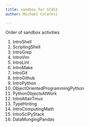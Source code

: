 ```yaml
---
title: sandbox for SC4S2
author: Michael Colaresi

---
```


Order of sandbox activities

1. IntroShell 
2. ScriptingShell
3. IntroGrep
4. IntroVim
5. IntroLint
6. IntroMake
7. IntroGit
8. IntroGithub
9. IntroPython
10. ObjectOrientedProgrammingPython
11. PythonObjectsAtWork
12. IntroAltairTmux
13. TypeHinting
14. IntroComputingMath
15. IntroSciPyStack
16. DataMungingPandas

